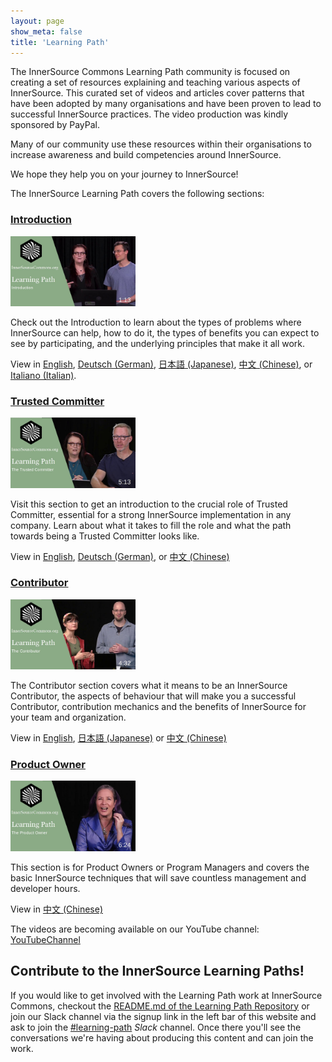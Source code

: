 ```yaml
---
layout: page
show_meta: false
title: 'Learning Path'
---
```


The InnerSource Commons Learning Path community is focused on creating a set of resources explaining and teaching various aspects of InnerSource. This curated set of videos and articles cover patterns that have been adopted by many organisations and have been proven to lead to successful InnerSource practices. The video production was kindly sponsored by PayPal.
 
Many of our community use these resources within their organisations to increase awareness and build competencies around InnerSource.
 
We hope they help you on your journey to InnerSource!
 
The InnerSource Learning Path covers the following sections:

### [Introduction] 

<img src="/assets/img/LP_thumbnail_introduction.jpg" alt="Learning Path Introduction Thumbnail" width="200"/>

Check out the Introduction to learn about the types of problems where InnerSource can help, how to do it, the types of benefits you can expect to see by participating, and the underlying principles that make it all work.

View in [English][Introduction], [Deutsch (German)][German Introduction], [日本語 (Japanese)][Japanese Introduction], [中文 (Chinese)][Chinese Introduction], or [Italiano (Italian)][Italian Introduction].
 
### [Trusted Committer]

<img src="/assets/img/LP_thumbnail_trustedcommitter.jpg" alt="Learning Path Trusted Committer Thumbnail" width="200"/>

Visit this section to get an introduction to the crucial role of Trusted Committer, essential for a strong InnerSource implementation in any company. Learn about what it takes to fill the role and what the path towards being a Trusted Committer looks like.

View in [English][Trusted Committer], [Deutsch (German)][German Trusted Committer], or [中文 (Chinese)][Chinese Trusted Committer]
 
### [Contributor]

<img src="/assets/img/LP_thumbnail_contributor.jpg" alt="Learning Path Contributor Thumbnail" width="200"/>

The Contributor section covers what it means to be an InnerSource Contributor, the aspects of behaviour that will make you a successful Contributor, contribution mechanics and the benefits of InnerSource for your team and organization.

View in [English][Contributor], [日本語 (Japanese)][Japanese Contributor] or [中文 (Chinese)][Chinese Contributor]
 
### [Product Owner]

<img src="/assets/img/LP_thumbnail_productowner.jpg" alt="Learning Path Product Owner Thumbnail" width="200"/>

This section is for Product Owners or Program Managers and covers the basic InnerSource techniques that will save countless management and developer hours.

View in [中文 (Chinese)][Chinese Product Owner]

The videos are becoming available on our YouTube channel: [YouTubeChannel]

## Contribute to the InnerSource Learning Paths!

If you would like to get involved with the Learning Path work at InnerSource Commons, checkout the [README.md of the Learning Path Repository](https://github.com/InnerSourceCommons/InnerSourceLearningPath/) or join our Slack channel via the signup link in the left bar of this website and ask to join the [#learning-path] _Slack_ channel. Once there you'll see the conversations we're having about producing this content and can join the work. 

[InnerSource Commons]: https://www.innersourcecommons.org/
[#learning-path]: https://innersourcecommons-inviter.herokuapp.com/

[Introduction]: ./introduction
[Product Owner]: ./product-owner
[Trusted Committer]: ./trusted-committer 
[Contributor]: ./contributor
[YouTubeChannel]: https://www.youtube.com/channel/UCoSPSd6Or4F_vpjo4SmyoEA
[German Introduction]: ./introduction/de
[Japanese Introduction]: ./introduction/ja
[Chinese Introduction]: ./introduction/zh
[Italian Introduction]: ./introduction/it
[German Trusted Committer]: ./trusted-committer/de
[Chinese Trusted Committer]: ./trusted-committer/zh
[Japanese Contributor]: ./contributor/ja
[Chinese Contributor]: ./contributor/zh
[Chinese Product Owner]: ./product-owner/zh
